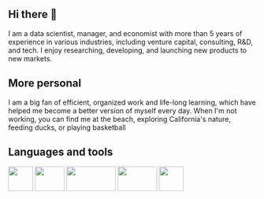 ## Hi there 👋
I am a data scientist, manager, and economist with more than 5 years of experience in various industries, including venture capital, consulting, R&D, and tech. I enjoy researching, developing, and launching new products to new markets. 

## More personal
I am a big fan of efficient, organized work and life-long learning, which have helped me become a better version of myself every day. When I'm not working, you can find me at the beach, exploring California's nature, feeding ducks, or playing basketball


## Languages and tools
<img src="https://upload.wikimedia.org/wikipedia/commons/thumb/c/c3/Python-logo-notext.svg/640px-Python-logo-notext.svg.png" width="50" height="50">  <img src="https://upload.wikimedia.org/wikipedia/commons/thumb/1/1b/R_logo.svg/1200px-R_logo.svg.png" width="60" height="50">  <img src="https://www.svgrepo.com/show/331760/sql-database-generic.svg" width="100" height="50">  <img src="https://www.svgrepo.com/show/354427/tableau.svg" width="80" height="50"> <img src="https://cdn.jsdelivr.net/gh/devicons/devicon@latest/icons/git/git-plain-wordmark.svg" width="50" height="50"/>
